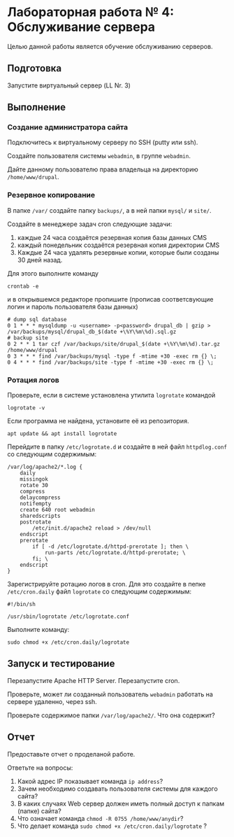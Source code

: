 # Лабораторная работа № 4: Обслуживание сервера

Целью данной работы является обучение обслуживанию серверов.

## Подготовка

Запустите виртуальный сервер (LL Nr. 3)

## Выполнение

### Создание администратора сайта

Подключитесь к виртуальному серверу по SSH (putty или ssh).

Создайте пользователя системы `webadmin`, в группе `webadmin`.

Дайте данному пользователю права владельца на директорию `/home/www/drupal`.

### Резервное копирование

В папке `/var/` создайте папку `backups/`, а в ней папки `mysql/` и `site/`.

Создайте в менеджере задач cron следующие задачи:

1. каждые 24 часа создаётся резервная копия базы данных CMS
2. каждый понедельник создаётся резервная копия директории CMS
3. Каждые 24 часа удалять резервные копии, которые были созданы 30 дней назад.

Для этого выполните команду

```shell
crontab -e
```

и в открывшемся редакторе пропишите (прописав соответсвующие логин и пароль пользователя базы данных)

```
# dump sql database
0 1 * * * mysqldump -u <username> -p<password> drupal_db | gzip > /var/backups/mysql/drupal_db_$(date +\%Y\%m\%d).sql.gz
# backup site
0 2 * * 1 tar czf /var/backups/site/drupal_$(date +\%Y\%m\%d).tar.gz /home/www/drupal
0 3 * * * find /var/backups/mysql -type f -mtime +30 -exec rm {} \;
0 4 * * * find /var/backups/site -type f -mtime +30 -exec rm {} \;
```

### Ротация логов

Проверьте, если в системе установлена утилита `logrotate` командой

```shell
logrotate -v
```

Если программа не найдена, установите её из репозитория.

```shell
apt update && apt install logrotate
```

Перейдите в папку `/etc/logrotate.d` и создайте в ней файл `httpdlog.conf` со следующим содержимым:

```
/var/log/apache2/*.log {
    daily
    missingok
    rotate 30
    compress
    delaycompress
    notifempty
    create 640 root webadmin
    sharedscripts
    postrotate
        /etc/init.d/apache2 reload > /dev/null
    endscript
    prerotate
        if [ -d /etc/logrotate.d/httpd-prerotate ]; then \
            run-parts /etc/logrotate.d/httpd-prerotate; \
        fi; \
    endscript
}
```

Зарегистрируйте ротацию логов в cron. Для это создайте в пепке `/etc/cron.daily` файл `logrotate` со следующим содержимым:

```shell
#!/bin/sh

/usr/sbin/logrotate /etc/logrotate.conf
```

Выполните команду:

```shell
sudo chmod +x /etc/cron.daily/logrotate
```

## Запуск и тестирование

Перезапустите Apache HTTP Server. Перезапустите cron.

Проверьте, может ли созданный пользователь `webadmin` работать на сервере удаленно, через ssh.

Проверьте содержимое папки `/var/log/apache2/`.  Что она содержит?

## Отчет

Предоставьте отчет о проделаной работе.

Ответьте на вопросы:

1. Какой адрес IP показывает команда `ip address`?
2. Зачем необходимо создавать пользователя системы для каждого сайта?
3. В каких случаях Web сервер должен иметь полный доступ к папкам (папке) сайта?
4. Что означает команда `chmod -R 0755 /home/www/anydir`?
5. Что делает команда `sudo chmod +x /etc/cron.daily/logrotate` ?